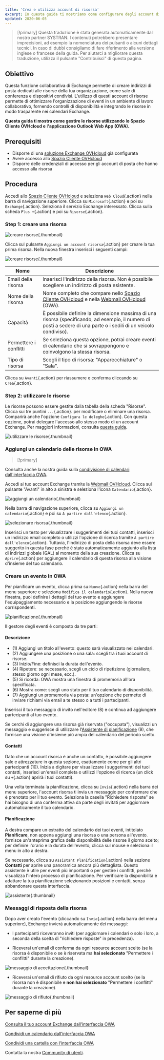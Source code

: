 ```yaml
---
title: 'Crea e utilizza account di risorsa'
excerpt: In questa guida ti mostriamo come configurare degli account di risorsa
updated: 2020-06-05
---
```


> [!primary]
> Questa traduzione è stata generata automaticamente dal nostro partner SYSTRAN. I contenuti potrebbero presentare imprecisioni, ad esempio la nomenclatura dei pulsanti o alcuni dettagli tecnici. In caso di dubbi consigliamo di fare riferimento alla versione inglese o francese della guida. Per aiutarci a migliorare questa traduzione, utilizza il pulsante "Contribuisci" di questa pagina.
>

## Obiettivo

Questa funzione collaborativa di Exchange permette di creare indirizzi di posta dedicati alle risorse della tua organizzazione, come sale di conferenza e dispositivi condivisi. L'utilizzo di questi account di risorse permette di ottimizzare l'organizzazione di eventi in un ambiente di lavoro collaborativo, fornendo controlli di disponibilità e integrando le risorse in modo trasparente nei calendari Exchange.

**Questa guida ti mostra come gestire le risorse utilizzando lo Spazio Cliente OVHcloud e l'applicazione Outlook Web App (OWA).**

## Prerequisiti

- Disporre di una [soluzione Exchange OVHcloud](/links/web/emails-hosted-exchange) già configurata
- Avere accesso allo [Spazio Cliente OVHcloud](/links/manager)
- Disporre delle credenziali di accesso per gli account di posta che hanno accesso alla risorsa

## Procedura

Accedi allo [Spazio Cliente OVHcloud](/links/manager) e seleziona `Web Cloud`{.action} nella barra di navigazione superiore. Clicca su `Microsoft`{.action} e poi su `Exchange`{.action}. Seleziona il servizio Exchange interessato. Clicca sulla scheda `Plus +`{.action} e poi su `Risorse`{.action}.

### Step 1: creare una risorsa

![creare risorse](images/exchange-resources-step1.png){.thumbnail}

Clicca sul pulsante `Aggiungi un account risorsa`{.action} per creare la tua prima risorsa. Nella nuova finestra inserisci i seguenti campi:

![creare risorse](images/exchange-resources-step2.png){.thumbnail}

|Nome|Descrizione|
|---|---|
|Email della risorsa|Inserisci l'indirizzo della risorsa. Non è possibile scegliere un indirizzo di posta esistente.|
|Nome della risorsa|Nome completo che compare nello [Spazio Cliente OVHcloud](/links/manager) e nella [Webmail OVHcloud](/links/web/email) (OWA).|
|Capacità|È possibile definire la dimensione massima di una risorsa (specificando, ad esempio, il numero di posti a sedere di una parte o i sedili di un veicolo condiviso).|
|Permettere i conflitti|Se seleziona questa opzione, potrai creare eventi di calendario che si sovrappongono e coinvolgono la stessa risorsa.|
|Tipo di risorsa|Scegli il tipo di risorsa: "Apparecchiature" o "Sala".|

Clicca su `Avanti`{.action} per riassumere e conferma cliccando su `Crea`{.action}.

### Step 2: utilizzare le risorse

Le risorse possono essere gestite dalla tabella della scheda "Risorse". Clicca sui tre puntini `...`{.action}. per modificare o eliminare una risorsa. Comparirà anche l'opzione `Configura le deleghe`{.action}. Con questa opzione, potrai delegare l'accesso allo stesso modo di un account Exchange. Per maggiori informazioni, consulta [questa guida](/pages/web_cloud/email_and_collaborative_solutions/microsoft_exchange/feature_delegation).

![utilizzare le risorse](images/exchange-resources-step3.png){.thumbnail}

### Aggiungi un calendario delle risorse in OWA

> [!primary]
>
Consulta anche la nostra guida sulla [condivisione di calendari dall'interfaccia OWA](/pages/web_cloud/email_and_collaborative_solutions/using_the_outlook_web_app_webmail/owa_calendar_sharing).
>

Accedi al tuo account Exchange tramite la [Webmail OVHcloud](/links/web/email). Clicca sul pulsante "Avanti" in alto a sinistra e seleziona l'icona `Calendario`{.action}.

![aggiungi un calendario](images/exchange-calendars-step1.png){.thumbnail}

Nella barra di navigazione superiore, clicca su `Aggiungi un calendario`{.action} e poi su `A partire dall'elenco`{.action}.

![selezionare risorsa](images/exchange-resources-step4.png){.thumbnail}

Inserisci un testo per visualizzare i suggerimenti dei tuoi contatti, inserisci un indirizzo email completo o utilizzi l'opzione di ricerca tramite `A partire dall'elenco`{.action}. Tuttavia, l'indirizzo di posta della risorsa deve essere suggerito in questa fase perché è stato automaticamente aggiunto alla lista di indirizzi globale (GAL) al momento della sua creazione. Clicca su `Aprire`{.action} per aggiungere il calendario di questa risorsa alla visione d'insieme del tuo calendario.

### Creare un evento in OWA

Per pianificare un evento, clicca prima su `Nuovo`{.action} nella barra del menu superiore e seleziona `Modifica il calendario`{.action}. Nella nuova finestra, puoi definire i dettagli del tuo evento e aggiungere l'equipaggiamento necessario e la posizione aggiungendo le risorse corrispondenti.

![pianificazione](images/exchange-resources-step5_1.png){.thumbnail}

Il gestore degli eventi è composto da tre parti:

#### Descrizione

- (1) Aggiungi un titolo all'evento: questo sarà visualizzato nei calendari.
- (2) Aggiungere una posizione o una sala: scegli tra i tuoi account di risorse.
- (3) Inizio/Fine: definisci la durata dell'evento.
- (4) Ripetere: se necessario, scegli un ciclo di ripetizione (giornaliero, stesso giorno ogni mese, ecc.).
- (5) Si ricorda: OWA mostra una finestra di promemoria all'ora specificata.
- (6) Mostra come: scegli uno stato per il tuo calendario di disponibilità.
- (7) Aggiungi un promemoria via posta: un'opzione che permette di inviare richiami via email a te stesso o a tutti i partecipanti.

Inserisci il tuo messaggio di invito nell'editore (8) e continua ad aggiungere partecipanti al tuo evento.

Se cerchi di aggiungere una risorsa già riservata ("occupata"), visualizzi un messaggio e suggerisce di utilizzare l'[Assistente di pianificazione](./#pianificazione) (9), che fornisce una visione d'insieme più ampia del calendario del periodo scelto.

#### Contatti

Dato che un account risorsa è anche un contatto, è possibile aggiungere sale e attrezzature in questa sezione, esattamente come per gli altri partecipanti (10). Inizia a digitare per visualizzare i suggerimenti dei tuoi contatti, inserisci un'email completa o utilizzi l'opzione di ricerca (un click su `+`{.action} aprirà i tuoi contatti).

Una volta terminata la pianificazione, clicca su `Invia`{.action} nella barra dei menu superiore, l'account risorsa ti invia un messaggio per confermare che è prenotato per il tuo evento. Seleziona la casella "Richiedere risposte" se hai bisogno di una conferma attiva da parte degli invitati per aggiornare automaticamente il tuo calendario.

#### Pianificazione

A destra compare un estratto del calendario dei tuoi eventi, intitolato **Pianificare**, non appena aggiungi una risorsa o una persona all'evento. fornisce un'anteprima grafica della disponibilità delle risorse il giorno scelto; per definire l'orario e la durata dell'evento, clicca sul mouse e seleziona il menu in alto a destra.

Se necessario, clicca su `Assistant Planification`{.action} nella sezione **Contatti** per aprire una panoramica ancora più dettagliata. Questo assistente è utile per eventi più importanti o per gestire i conflitti, perché visualizza l'intero processo di pianificazione. Per verificare la disponibilità e adattare la tua pianificazione selezionando posizioni e contatti, senza abbandonare questa interfaccia.

![assistente](images/exchange-resources-step6.png){.thumbnail}

### Messaggi di risposta della risorsa

Dopo aver creato l'evento (cliccando su `Invia`{.action} nella barra del menu superiore), Exchange invierà automaticamente dei messaggi:

- I partecipanti riceveranno inviti (per aggiornare i calendari o solo i loro, a seconda della scelta di "richiedere risposte" in precedenza).

- Riceverai un'email di conferma da ogni resource account scelto (se la risorsa è disponibile o se è riservata ma **hai selezionato** "Permettere i conflitti" durante la creazione).

![messaggio di accettazione](images/exchange-resources-step7.png){.thumbnail}

- Riceverai un'email di rifiuto da ogni resource account scelto (se la risorsa non è disponibile e **non hai selezionato** "Permettere i conflitti" durante la creazione).

![messaggio di rifiuto](images/exchange-resources-step8.png){.thumbnail}

## Per saperne di più

[Consulta il tuo account Exchange dall'interfaccia OWA](/pages/web_cloud/email_and_collaborative_solutions/using_the_outlook_web_app_webmail/email_owa)

[Condividi un calendario dall'interfaccia OWA](/pages/web_cloud/email_and_collaborative_solutions/using_the_outlook_web_app_webmail/owa_calendar_sharing)

[Condividi una cartella con l'interfaccia OWA](/pages/web_cloud/email_and_collaborative_solutions/using_the_outlook_web_app_webmail/owa_directory_sharing)

Contatta la nostra [Community di utenti](/links/community).
